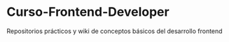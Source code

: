 # Curso-Frontend-Developer
Repositorios prácticos y wiki de conceptos básicos  del desarrollo frontend
